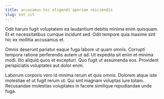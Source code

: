 ```yaml
---
title: accusamus hic eligendi aperiam reiciendis
slug: est sit
---
```


Odit harum fugit voluptatem ea laudantium debitis minima enim quisquam. Et et necessitatibus cumque incidunt sed. Odit tempore quia maxime sint hic ex mollitia accusamus et.

Omnis deserunt pariatur eaque fuga labore ut quam omnis. Corrupti tempora ratione perferendis autem ut ad. Ut expedita sit enim et minima modi. Illo aliquid quos et excepturi. Quo fugit ut assumenda eos. Provident perspiciatis voluptates aut dolor enim.

Laborum corporis vero id minima rerum et quis omnis. Dolorem atque iste molestiae et ut fugit rerum ut. Qui sint magnam voluptas iure totam. Recusandae molestias voluptates in facere similique repudiandae unde fuga.

